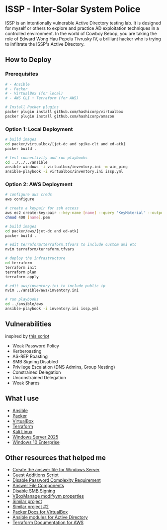 # ISSP - Inter-Solar System Police

ISSP is an intentionally vulnerable Active Directory testing lab. It is designed for myself or others to explore and practice AD exploitation techniques in a controlled environment. In the world of Cowboy Bebop, you are taking the role of Edward Wong Hau Pepelu Tivrusky IV, a brilliant hacker who is trying to infiltrate the ISSP's Active Directory.

## How to Deploy
### Prerequisites
```bash
# - Ansible
# - Packer
# - VirtualBox (for local) 
# - AWS CLI + Terraform (for AWS)

# Install Packer plugins
packer plugin install github.com/hashicorp/virtualbox
packer plugin install github.com/hashicorp/amazon
```

### Option 1: Local Deployment

```bash
# build images
cd packer/virtualbox/[jet-dc and spike-clt and ed-atk]
packer build .

# test connectivity and run playbooks
cd ../../../ansible
ansible windows -i virtualbox/inventory.ini -m win_ping
ansible-playbook -i virtualbox/inventory.ini issp.yml
```

### Option 2: AWS Deployment

```bash
# configure aws creds
aws configure

# create a keypair for ssh access
aws ec2 create-key-pair --key-name [name] --query 'KeyMaterial' --output text > [name].pem
chmod 400 [name].pem

# build images
cd packer/aws/[jet-dc and ed-atk]
packer build .

# edit terraform/terraform.tfvars to include custom ami etc
nvim terraform/terraform.tfvars

# deploy the infrastructure
cd terraform
terraform init
terraform plan
terraform apply

# edit aws/inventory.ini to include public ip
nvim ../ansible/aws/inventory.ini

# run playbooks
cd ../ansible/aws
ansible-playbook -i inventory.ini issp.yml
```

## Vulnerabilities
inspired by [this script](https://github.com/safebuffer/vulnerable-AD)
- Weak Password Policy
- Kerberoasting
- AS-REP Roasting 
- SMB Signing Disabled
- Privilege Escalation (DNS Admins, Group Nesting)
- Constrained Delegation
- Unconstrained Delegation
- Weak Shares

## What I use
- [Ansible](https://www.ansible.com/)
- [Packer](https://developer.hashicorp.com/packer)
- [VirtualBox](https://www.virtualbox.org/)
- [Terraform](https://developer.hashicorp.com/terraform)
- [Kali Linux](https://www.kali.org/)
- [Windows Server 2025](https://www.microsoft.com/en-us/evalcenter/evaluate-windows-server-2025)
- [Windows 10 Enterprise](https://www.microsoft.com/en-us/evalcenter/evaluate-windows-10-enterprise)

## Other resources that helped me
- [Create the answer file for Windows Server](https://github.com/chef/bento/blob/main/packer_templates/win_answer_files/2025/Autounattend.xml)
- [Guest Additions Script](https://github.com/eaksel/packer-Win2022/blob/main/scripts/virtualbox-guest-additions.ps1)
- [Disable Password Complexity Requirement](https://www.windows-commandline.com/net-accounts-command/)
- [Answer File Components](https://learn.microsoft.com/en-us/windows-hardware/customize/desktop/unattend/components-b-unattend)
- [Disable SMB Signing](https://umatechnology.org/how-to-disable-smb-signing-by-default-on-windows-11/)
- [VBoxManage modifyvm properties](https://docs.oracle.com/en/virtualization/virtualbox/6.0/user/vboxmanage-modifyvm.html)
- [Similar project](https://github.com/dteslya/win-iac-lab)
- [Similar project #2](https://github.com/blink-zero/ansible-ad-lab)
- [Packer Docs for VirtualBox](https://developer.hashicorp.com/packer/integrations/hashicorp/virtualbox/latest/components/builder/iso)
- [Ansible modules for Active Directory](https://galaxy.ansible.com/ui/repo/published/microsoft/ad/docs/?extIdCarryOver=true&sc_cid=701f2000001OH7YAAW)
- [Terraform Documentation for AWS](https://registry.terraform.io/providers/hashicorp/aws/latest/docs/resources/security_group)
